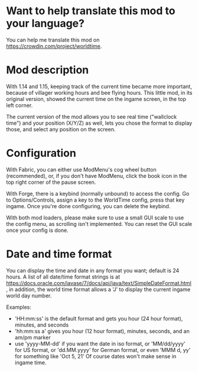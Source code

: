 Want to help translate this mod to your language?
======================================
You can help me translate this mod on https://crowdin.com/project/worldtime.

Mod description
===============
With 1.14 and 1.15, keeping track of the current time became more important, because of villager working hours and bee flying hours. This little mod, in its original version, showed the current time on the ingame screen, in the top left corner.

The current version of the mod allows you to see real time ("wallclock time") and your position (X/Y/Z) as well, lets you chose the format to display those, and select any position on the screen.

Configuration
==========

With Fabric, you can either use ModMenu's cog wheel button (recommended), or, if you don't have ModMenu, click the book icon in the top right corner of the pause screen.

With Forge, there is a keybind (normally unbound) to access the config. Go to Options/Controls, assign a key to the WorldTime config, press that key ingame. Once you're done configuring, you can delete the keybind.

With both mod loaders, please make sure to use a small GUI scale to use the config menu, as scrolling isn't implemented. You can reset the GUI scale once your config is done.

Date and time format
==============

You can display the time and date in any format you want; default is 24 hours. A list of all date/time format strings is at https://docs.oracle.com/javase/7/docs/api/java/text/SimpleDateFormat.html, in addition, the world time format allows a 'J' to display the current ingame world day number.

Examples:

- 'HH:mm:ss' is the default format and gets you hour (24 hour format), minutes, and seconds
- 'hh:mm:ss a' gives you hour (12 hour format), minutes, seconds, and an am/pm marker
- use 'yyyy-MM-dd' if you want the date in iso format, or 'MM/dd/yyyy' for US format, or 'dd.MM.yyyy' for German format, or even 'MMM d, yy' for something like 'Oct 5, 21' Of course dates won't make sense in ingame time.

